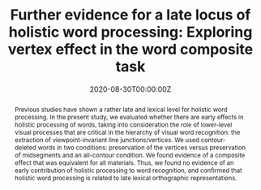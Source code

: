 ---
title: "Further evidence for a late locus of holistic word processing: Exploring vertex effect in the word composite task"
authors:
- Paulo Ventura
- João Delgado
- José Guerreiro
- admin
- Vivienne Rosário
- António Farinha-Fernandes
- Miguel Domingues
- Ana Margarida Sousa
date: "2020-08-30T00:00:00Z"
doi: "https://doi.org/10.3758/s13414-020-02113-z"

# Schedule page publish date (NOT publication's date).
publishDate: "2020-08-30T00:00:00Z"

# Publication type.
# Legend: 0 = Uncategorized; 1 = Conference paper; 2 = Journal article;
# 3 = Preprint / Working Paper; 4 = Report; 5 = Book; 6 = Book section;
# 7 = Thesis; 8 = Patent
publication_types: ["2"]

# Publication name and optional abbreviated publication name.
publication: "*Attention, Perception, & Psychophysics, 82*(7)"
publication_short: ""

abstract: "Previous studies have shown a rather late and lexical level for holistic word processing. In the present study, we evaluated whether there are early effects in holistic processing of words, taking into consideration the role of lower-level visual processes that are critical in the hierarchy of visual word recognition: the extraction of viewpoint-invariant line junctions/vertices. We used contour-deleted words in two conditions: preservation of the vertices versus preservation of midsegments and an all-contour condition. We found evidence of a composite effect that was equivalent for all materials. Thus, we found no evidence of an early contribution of holistic processing to word recognition, and confirmed that holistic word processing is related to late lexical orthographic representations."

# Summary. An optional shortened abstract.
# summary: Lorem ipsum dolor sit amet, consectetur adipiscing elit. Duis posuere tellus ac convallis placerat. Proin tincidunt magna sed ex sollicitudin condimentum.

tags:
- Source Themes
featured: false

# links:
# - name: ""
#   url: ""
url_pdf: https://link.springer.com/content/pdf/10.3758/s13414-020-02113-z.pdf

# Featured image
# To use, add an image named `featured.jpg/png` to your page's folder. 
# image:
#  caption: 'Image credit: [**Unsplash**](https://unsplash.com/photos/jdD8gXaTZsc)'
#  focal_point: ""
#  preview_only: false

# Associated Projects (optional).
#   Associate this publication with one or more of your projects.
#   Simply enter your project's folder or file name without extension.
#   E.g. `internal-project` references `content/project/internal-project/index.md`.
#   Otherwise, set `projects: []`.
projects: []

# Slides (optional).
#   Associate this publication with Markdown slides.
#   Simply enter your slide deck's filename without extension.
#   E.g. `slides: "example"` references `content/slides/example/index.md`.
#   Otherwise, set `slides: ""`.
slides: ""
---
